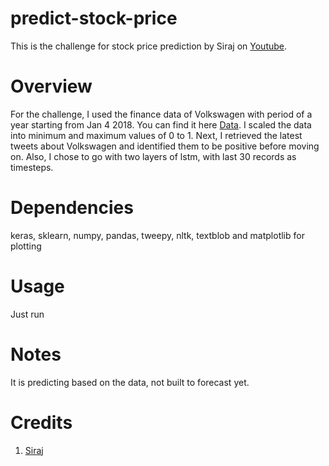 # predict-stock-price
This is the challenge for stock price prediction by Siraj on [Youtube](https://www.youtube.com/watch?v=9gBC9R-msAk&feature=youtu.be).

# Overview

For the challenge, I used the finance data of Volkswagen with period of a year starting from Jan 4 2018. You can find it here [Data](https://finance.yahoo.com/quote/VOW3.DE/historyperiod1=1514995200&period2=1546531200&interval=1d&filter=history&frequency=1d).
I scaled the data into minimum and maximum values of 0 to 1. Next, I retrieved the latest tweets about Volkswagen and identified them to be positive before moving on. Also, I chose to go with two layers of lstm, with last 30 records as timesteps.

# Dependencies
keras, sklearn, numpy, pandas, tweepy, nltk, textblob and matplotlib for plotting

# Usage
Just run

# Notes
It is predicting based on the data, not built to forecast yet.

# Credits 
1. [Siraj](https://github.com/llSourcell)
